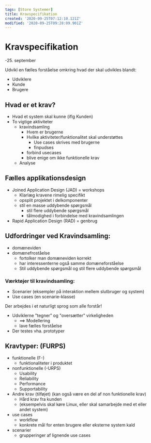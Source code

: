 ```yaml
---
tags: [Store Systemer]
title: Kravspecifikation
created: '2020-09-25T07:12:10.121Z'
modified: '2020-09-25T09:28:09.901Z'
---
```


# Kravspecifikation
-25. september

Udvikl en fælles forståelse omkring hvad der skal udvikles blandt:
- Udviklere
- Kunde
- Brugere

## Hvad er et krav?
  - Hvad et system skal kunne (iflg Kunden)
- To vigtige aktiviteter
  - kravindsamling
    - Hvem er brugerne
    - Hvilke aktiviteter/funktionalitet skal understøttes
      - Use cases skrives med brugerne
      - finpudses
    - forbind usecases
    - blive enige om ikke funktionelle krav
  - Analyse

## Fælles applikationsdesign
  - Joined Application Design (JAD) = workshops
    - Klarlæg kravene rimelig specifikt
    - opsplit projektet i delkomponenter
    - stil en masse uddybende spørgsmål
      - stil flere uddybende spørgsmål
      - tålmodighed i forbindelse med kravindsamlingen
  - Rapid Application Design (RAD) = genbrug

## Udfordringer ved Kravindsamling:
- domæneviden
- domænefroståelse 
  - fortolker man domæneviden korrekt
  - har interessenterne også samme domæneforståelse
  - Stil uddybende spørgsmål og stil flere uddybende spørgsmål

### Værktøjer til kravindsamling:
- Scenarier (eksempler på interaktion mellem slutbruger og system)
- Use cases (en scenarie-klasse)

Der arbejdes i et naturligt sprog som alle forstår!

- Udviklerne "tegner" og "oversætter" virkeligheden
  - ==> Modellering
  - lave fælles forståelse
- Der testes vha. prototyper

## Kravtyper: (FURPS)
- funktionelle (F-)
  - funktionaliteter i produktet
- nonfunktionelle (-URPS)
  - Usability
  - Reliability
  - Performance
  - Supportability
- Andre krav (tilføjet) (kan også være en del af non funktionelle krav)
  - Hård krav fra kunden
  - (eksempelvis skal køre Linux, eller skal samarbejde med et eller andet system)
- use cases
  - workflow
  - konkrete mål for enten brugere eller eksterne system kald
- scenarier
  - grupperinger af lignende use cases

